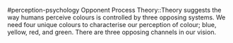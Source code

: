 #perception-psychology 
Opponent Process Theory::Theory suggests the way humans perceive colours is controlled by three opposing systems. We need four unique colours to characterise our perception of colour; blue, yellow, red, and green. There are three opposing channels in our vision.
<!--SR:!2024-02-03,1,230-->